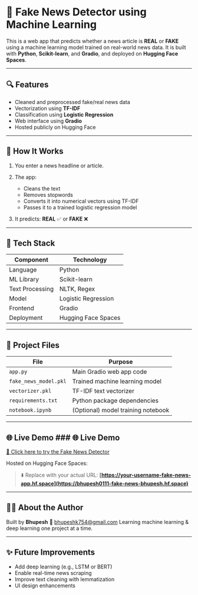 # 🔖 Fake News Detector using Machine Learning

This is a web app that predicts whether a news article is **REAL** or **FAKE** using a machine learning model trained on real-world news data. It is built with **Python**, **Scikit-learn**, and **Gradio**, and deployed on **Hugging Face Spaces**.

---

## 🔍 Features

* Cleaned and preprocessed fake/real news data
* Vectorization using **TF-IDF**
* Classification using **Logistic Regression**
* Web interface using **Gradio**
* Hosted publicly on Hugging Face

---

## 🚀 How It Works

1. You enter a news headline or article.
2. The app:

   * Cleans the text
   * Removes stopwords
   * Converts it into numerical vectors using TF-IDF
   * Passes it to a trained logistic regression model
3. It predicts: **REAL** ✅ or **FAKE** ❌

---

## 🧐 Tech Stack

| Component       | Technology          |
| --------------- | ------------------- |
| Language        | Python              |
| ML Library      | Scikit-learn        |
| Text Processing | NLTK, Regex         |
| Model           | Logistic Regression |
| Frontend        | Gradio              |
| Deployment      | Hugging Face Spaces |

---

## 📂 Project Files

| File                  | Purpose                            |
| --------------------- | ---------------------------------- |
| `app.py`              | Main Gradio web app code           |
| `fake_news_model.pkl` | Trained machine learning model     |
| `vectorizer.pkl`      | TF-IDF text vectorizer             |
| `requirements.txt`    | Python package dependencies        |
| `notebook.ipynb`      | (Optional) model training notebook |

---

## 🌐 Live Demo  ### 🌐 Live Demo
[📰 Click here to try the Fake News Detector](https://bhupesh0111-fake-news-bhupesh.hf.space)


Hosted on Hugging Face Spaces:

> ⬇️ Replace with your actual URL:
> **[https://your-username-fake-news-app.hf.space](https://bhupesh0111-fake-news-bhupesh.hf.space)**

---

## 🙋‍♂️ About the Author

Built by **Bhupesh**
📧 [bhupeshk754@gmail.com](mailto:bhupeshk754@gmail.com)
Learning machine learning & deep learning one project at a time.

---

## ✨ Future Improvements

* Add deep learning (e.g., LSTM or BERT)
* Enable real-time news scraping
* Improve text cleaning with lemmatization
* UI design enhancements
